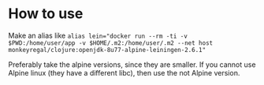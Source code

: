How to use
======

Make an alias like `alias lein="docker run --rm -ti -v $PWD:/home/user/app -v $HOME/.m2:/home/user/.m2 --net host monkeyregal/clojure:openjdk-8u77-alpine-leiningen-2.6.1"`

Preferably take the alpine versions, since they are smaller. If you cannot use Alpine linux (they have a different libc), then use the not Alpine version.
